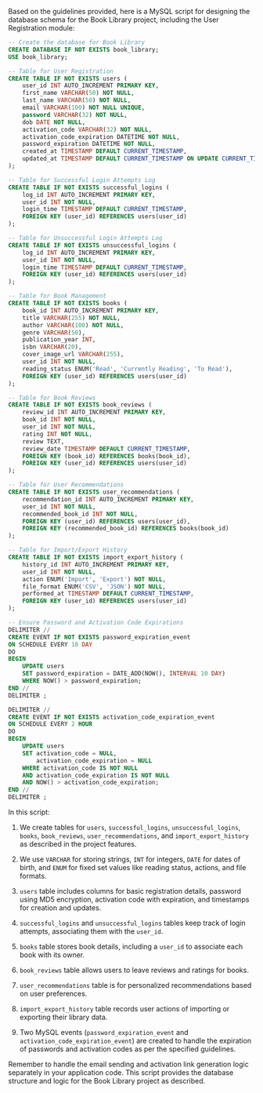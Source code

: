 Based on the guidelines provided, here is a MySQL script for designing the database schema for the Book Library project, including the User Registration module:

```sql
-- Create the database for Book Library
CREATE DATABASE IF NOT EXISTS book_library;
USE book_library;

-- Table for User Registration
CREATE TABLE IF NOT EXISTS users (
    user_id INT AUTO_INCREMENT PRIMARY KEY,
    first_name VARCHAR(50) NOT NULL,
    last_name VARCHAR(50) NOT NULL,
    email VARCHAR(100) NOT NULL UNIQUE,
    password VARCHAR(32) NOT NULL,
    dob DATE NOT NULL,
    activation_code VARCHAR(32) NOT NULL,
    activation_code_expiration DATETIME NOT NULL,
    password_expiration DATETIME NOT NULL,
    created_at TIMESTAMP DEFAULT CURRENT_TIMESTAMP,
    updated_at TIMESTAMP DEFAULT CURRENT_TIMESTAMP ON UPDATE CURRENT_TIMESTAMP
);

-- Table for Successful Login Attempts Log
CREATE TABLE IF NOT EXISTS successful_logins (
    log_id INT AUTO_INCREMENT PRIMARY KEY,
    user_id INT NOT NULL,
    login_time TIMESTAMP DEFAULT CURRENT_TIMESTAMP,
    FOREIGN KEY (user_id) REFERENCES users(user_id)
);

-- Table for Unsuccessful Login Attempts Log
CREATE TABLE IF NOT EXISTS unsuccessful_logins (
    log_id INT AUTO_INCREMENT PRIMARY KEY,
    user_id INT NOT NULL,
    login_time TIMESTAMP DEFAULT CURRENT_TIMESTAMP,
    FOREIGN KEY (user_id) REFERENCES users(user_id)
);

-- Table for Book Management
CREATE TABLE IF NOT EXISTS books (
    book_id INT AUTO_INCREMENT PRIMARY KEY,
    title VARCHAR(255) NOT NULL,
    author VARCHAR(100) NOT NULL,
    genre VARCHAR(50),
    publication_year INT,
    isbn VARCHAR(20),
    cover_image_url VARCHAR(255),
    user_id INT NOT NULL,
    reading_status ENUM('Read', 'Currently Reading', 'To Read'),
    FOREIGN KEY (user_id) REFERENCES users(user_id)
);

-- Table for Book Reviews
CREATE TABLE IF NOT EXISTS book_reviews (
    review_id INT AUTO_INCREMENT PRIMARY KEY,
    book_id INT NOT NULL,
    user_id INT NOT NULL,
    rating INT NOT NULL,
    review TEXT,
    review_date TIMESTAMP DEFAULT CURRENT_TIMESTAMP,
    FOREIGN KEY (book_id) REFERENCES books(book_id),
    FOREIGN KEY (user_id) REFERENCES users(user_id)
);

-- Table for User Recommendations
CREATE TABLE IF NOT EXISTS user_recommendations (
    recommendation_id INT AUTO_INCREMENT PRIMARY KEY,
    user_id INT NOT NULL,
    recommended_book_id INT NOT NULL,
    FOREIGN KEY (user_id) REFERENCES users(user_id),
    FOREIGN KEY (recommended_book_id) REFERENCES books(book_id)
);

-- Table for Import/Export History
CREATE TABLE IF NOT EXISTS import_export_history (
    history_id INT AUTO_INCREMENT PRIMARY KEY,
    user_id INT NOT NULL,
    action ENUM('Import', 'Export') NOT NULL,
    file_format ENUM('CSV', 'JSON') NOT NULL,
    performed_at TIMESTAMP DEFAULT CURRENT_TIMESTAMP,
    FOREIGN KEY (user_id) REFERENCES users(user_id)
);

-- Ensure Password and Activation Code Expirations
DELIMITER //
CREATE EVENT IF NOT EXISTS password_expiration_event
ON SCHEDULE EVERY 10 DAY
DO
BEGIN
    UPDATE users
    SET password_expiration = DATE_ADD(NOW(), INTERVAL 10 DAY)
    WHERE NOW() > password_expiration;
END //
DELIMITER ;

DELIMITER //
CREATE EVENT IF NOT EXISTS activation_code_expiration_event
ON SCHEDULE EVERY 2 HOUR
DO
BEGIN
    UPDATE users
    SET activation_code = NULL,
        activation_code_expiration = NULL
    WHERE activation_code IS NOT NULL
    AND activation_code_expiration IS NOT NULL
    AND NOW() > activation_code_expiration;
END //
DELIMITER ;
```

In this script:

1. We create tables for `users`, `successful_logins`, `unsuccessful_logins`, `books`, `book_reviews`, `user_recommendations`, and `import_export_history` as described in the project features.

2. We use `VARCHAR` for storing strings, `INT` for integers, `DATE` for dates of birth, and `ENUM` for fixed set values like reading status, actions, and file formats.

3. `users` table includes columns for basic registration details, password using MD5 encryption, activation code with expiration, and timestamps for creation and updates.

4. `successful_logins` and `unsuccessful_logins` tables keep track of login attempts, associating them with the `user_id`.

5. `books` table stores book details, including a `user_id` to associate each book with its owner.

6. `book_reviews` table allows users to leave reviews and ratings for books.

7. `user_recommendations` table is for personalized recommendations based on user preferences.

8. `import_export_history` table records user actions of importing or exporting their library data.

9. Two MySQL events (`password_expiration_event` and `activation_code_expiration_event`) are created to handle the expiration of passwords and activation codes as per the specified guidelines.

Remember to handle the email sending and activation link generation logic separately in your application code. This script provides the database structure and logic for the Book Library project as described.